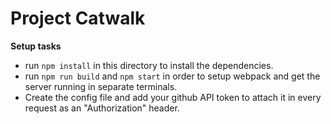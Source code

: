 # Project Catwalk


**Setup tasks**
- run `npm install` in this directory to install the dependencies.
- run `npm run build` and `npm start` in order to setup webpack and get the server running in separate terminals.
- Create the config file and add your github API token to  attach it in every request as an "Authorization" header.


